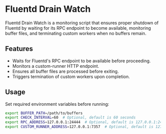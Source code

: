# Fluentd Drain Watch

Fluentd Drain Watch is a monitoring script that ensures proper shutdown of Fluentd by waiting for its RPC endpoint to become available, monitoring buffer files, and terminating custom workers when no buffers remain.

## Features

- Waits for Fluentd's RPC endpoint to be available before proceeding.
- Monitors a custom-runner HTTP endpoint.
- Ensures all buffer files are processed before exiting.
- Triggers termination of custom workers upon completion.

## Usage

Set required environment variables before running:

```sh
export BUFFER_PATH=/path/to/buffers
export CHECK_INTERVAL=60  # Optional, default is 60 seconds
export RPC_ADDRESS=127.0.0.1:24444  # Optional, default is 127.0.0.1:24444
export CUSTOM_RUNNER_ADDRESS=127.0.0.1:7357  # Optional, default is 127.0.0.1:7357
```

